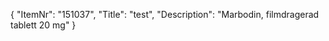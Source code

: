 {
  "ItemNr": "151037",
  "Title": "test",
  "Description": "Marbodin, filmdragerad tablett 20 mg"
}